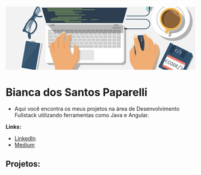 <p align="center">
  <img src="header_linguagens_programacao_web.jpg" >
</p>

# Bianca dos Santos Paparelli


* Aqui você encontra os meus projetos na área de Desenvolvimento Fullstack utilizando ferramentas como Java e Angular.

**Links:**
* [LinkedIn](www.linkedin.com/in/bianca-dos-santos-paparelli-23b471204)
* [Medium]()


## Projetos:
